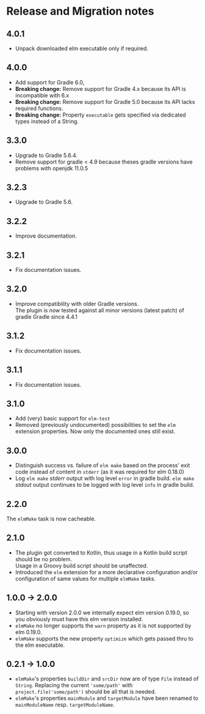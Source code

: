 # Release and Migration notes

## 4.0.1
* Unpack downloaded elm executable only if required.

## 4.0.0
* Add support for Gradle 6.0, 
* **Breaking change:** Remove support for Gradle 4.x because its API is incompatible with 6.x
* **Breaking change:** Remove support for Gradle 5.0 because its API lacks required functions.
* **Breaking change:** Property `executable` gets specified via dedicated types instead of a String.

## 3.3.0
* Upgrade to Gradle 5.6.4.
* Remove support for gradle < 4.9 because theses gradle versions have problems with openjdk 11.0.5

## 3.2.3
* Upgrade to Gradle 5.6.

## 3.2.2
* Improve documentation.

## 3.2.1
* Fix documentation issues.

## 3.2.0
* Improve compatibility with older Gradle versions.  
  The plugin is now tested against all minor versions (latest patch) of gradle Gradle since 4.4.1 

## 3.1.2
* Fix documentation issues.

## 3.1.1
* Fix documentation issues.

## 3.1.0
* Add (very) basic support for `elm-test`
* Removed (previously undocumented) possibilities to set the `elm` extension properties. 
  Now only the documented ones still exist.   

## 3.0.0
* Distinguish success vs. failure of `elm make` based on the process' exit code instead of content in `stderr` 
  (as it was required for elm 0.18.0)
* Log `elm make` _stderr_ output with log level `error` in gradle build.
  `elm make` _stdout_ output continues to be logged with log level `info` in gradle build. 

## 2.2.0
The `elmMake` task is now cacheable.

## 2.1.0
* The plugin got converted to Kotlin, thus usage in a Kotlin build script should be no problem.  
  Usage in a Groovy build script should be unaffected.
* Introduced the `elm` extension for a more declarative configuration and/or configuration of same values for 
  multiple `elmMake` tasks.

## 1.0.0 -> 2.0.0
* Starting with version 2.0.0 we internally expect elm version 0.19.0, so you obviously must have this 
  elm version installed.
* `elmMake` no longer supports the `warn` property as it is not supported by elm 0.19.0.
* `elmMake` supports the new property `optimize` which gets passed thru to the elm executable.

## 0.2.1 -> 1.0.0
* `elmMake`'s  properties `buildDir` and `srcDir` now are of type `File` instead of `String`.
  Replacing the current `'some/path'` with `project.file('some/path')` should be all that is needed.
* `elmMake`'s properties `mainModule` and `targetModule` have been renamed to `mainModuleName` resp. 
  `targetModuleName`. 
